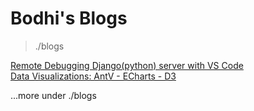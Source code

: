 # Bodhi's Blogs

> ./blogs

[Remote Debugging Django(python) server with VS Code](./blogs/Remote%20Debugging%20Django(Python)%20server%20with%20VS%20Code.md)
<br />
[Data Visualizations: AntV - ECharts - D3](./blogs/Data%20Visualizations\:%20AntV%20-%20ECharts%20-%20D3.md)

...more under ./blogs
